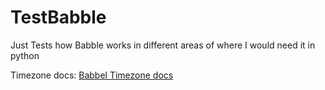# TestBabble

Just Tests how Babble works in different areas of where I would need it in python

Timezone docs:
[Babbel Timezone docs](https://babel.pocoo.org/en/latest/dates.html#time-zone-support)